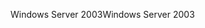 <span data-ttu-id="5fbb3-101">Windows Server 2003</span><span class="sxs-lookup"><span data-stu-id="5fbb3-101">Windows Server 2003</span></span>